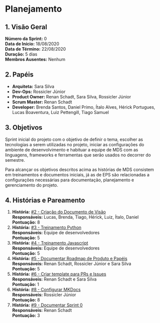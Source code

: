 # Planejamento

## 1. Visão Geral
**Número da Sprint:** 0  
**Data de Início:** 18/08/2020  
**Data de Término:** 22/08/2020  
**Duração:** 5 dias  
**Membros Ausentes:** Nenhum 

## 2. Papéis
* **Arquiteta:** Sara Silva
* **Dev-Ops:** Rossicler Júnior 
* **Product Owner:** Renan Schadt, Sara Silva, Rossicler Júnior
* **Scrum Master:** Renan Schadt
* **Developer:** Brenda Santos, Daniel Primo, Ítalo Alves, Hérick Portugues, Lucas Boaventura, Luiz Pettengill, Tiago Samuel

## 3. Objetivos
Sprint inicial do projeto com o objetivo de definir o tema, escolher as tecnologias a serem utilizadas no projeto, iniciar as configurações do ambiente de desenvolvimento e habituar a equipe de MDS com as linguagens, frameworks e ferramentas que serão usados no decorrer do semestre.

Para alcançar os objetivos descritos acima as histórias de MDS consistem em treinamentos e documentos iniciais, já as de EPS são relacionadas a configurações necessárias para documentação, planejamento e gerenciamento do projeto.

## 4. Histórias e Pareamento

1. **História:** [#2 - Criação do Documento de Visão](https://github.com/fga-eps-mds/2020.1-stay-safe-docs/issues/2)  
**Responsáveis:** Lucas, Brenda, Tiago, Hérick, Luiz, Ítalo, Daniel  
**Pontuação:** 8
2. **História:** [#3 - Treinamento Python](https://github.com/fga-eps-mds/2020.1-stay-safe-docs/issues/3)  
**Responsáveis:** Equipe de desenvolvedores  
**Pontuação:** 5 
3. **História:** [#4 - Treinamento Javascript](https://github.com/fga-eps-mds/2020.1-stay-safe-docs/issues/4)  
**Responsáveis:** Equipe de desenvolvedores  
**Pontuação:** 5 
4. **História:** [#5 - Documentar Roadmap de Produto e Papéis](https://github.com/fga-eps-mds/2020.1-stay-safe-docs/issues/5)  
**Responsáveis:** Renan Schadt, Rossicler Júnior e Sara Silva  
**Pontuação:** 5     
5. **História:** [#6 - Criar template para PRs e Issues](https://github.com/fga-eps-mds/2020.1-stay-safe-docs/issues/6)  
**Responsáveis:** Renan Schadt e Sara Silva  
**Pontuação:** 1   
6. **História:** [#8 - Configurar MKDocs](https://github.com/fga-eps-mds/2020.1-stay-safe-docs/issues/8)  
**Responsáveis:** Rossicler Júnior   
**Pontuação:** 8   
7. **História:** [#9 - Documentar Sprint 0](https://github.com/fga-eps-mds/2020.1-stay-safe-docs/issues/9)  
**Responsáveis:** Renan Schadt  
**Pontuação:** 3   